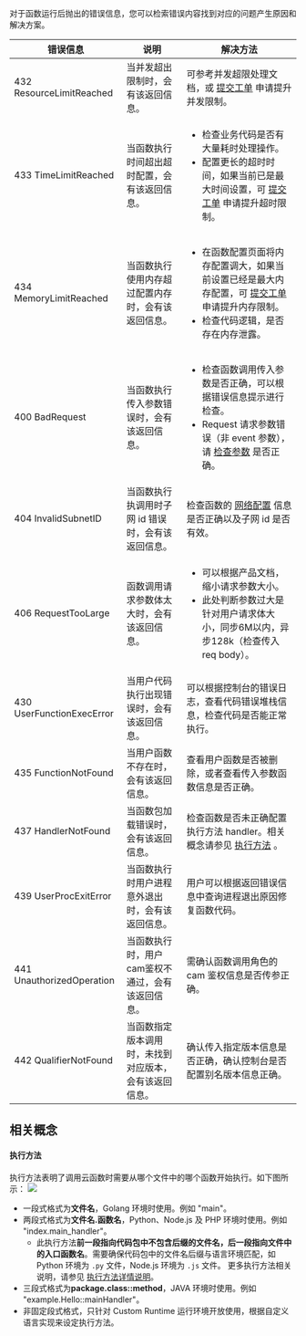 对于函数运行后抛出的错误信息，您可以检索错误内容找到对应的问题产生原因和解决方案。



<table>
<thead>
<tr>
<th>错误信息</th>
<th>说明</th>
<th>解决方法</th>
</tr>
</thead>
<tbody>

<tr>
<td>432 ResourceLimitReached</td>
<td>当并发超出限制时，会有该返回信息。</td>
<td> 可参考并发超限处理文档，或 <a href="https://console.cloud.tencent.com/workorder/category" target="_blank" rel="noopener noreferrer">提交工单</a> 申请提升并发限制。</td>
</tr>

<tr>
<td>433 TimeLimitReached</td>
<td>当函数执行时间超出超时配置，会有该返回信息。</td>
<td><ul><li>检查业务代码是否有大量耗时处理操作。</li>
<li>配置更长的超时时间，如果当前已是最大时间设置，可 <a href="https://console.cloud.tencent.com/workorder/category" target="_blank" rel="noopener noreferrer">提交工单</a> 申请提升超时限制。</li></ul></td>
</tr>

<tr>
<td>434 MemoryLimitReached </td>
<td>当函数执行使用内存超过配置内存时，会有该返回信息。</td>
<td><ul><li>在函数配置页面将内存配置调大，如果当前设置已经是最大内存配置，可 <a href="https://console.cloud.tencent.com/workorder/category" target="_blank" rel="noopener noreferrer">提交工单</a> 申请提升内存限制。</li>
<li>检查代码逻辑，是否存在内存泄露。</li></ul></td>
</tr>

<tr>
<td>400 BadRequest</td>
<td>当函数执行传入参数错误时，会有该返回信息。</td>
<td><ul><li>检查函数调用传入参数是否正确，可以根据错误信息提示进行检查。</li>
<li>Request 请求参数错误（非 event 参数），请 <a href="https://cloud.tencent.com/document/product/583/31927" target="_blank" rel="noopener noreferrer">检查参数</a> 是否正确。</li></ul></td>
</tr>

<tr>
<td>404 InvalidSubnetID</td>
<td>当函数执行执调用时子网 id 错误时，会有该返回信息。</td>
<td>检查函数的 <a href="https://cloud.tencent.com/document/product/583/38202" target="_blank" rel="noopener noreferrer">网络配置</a> 信息是否正确以及子网 id 是否有效。</td>
</tr>

<tr>
<td>406 RequestTooLarge</td>
<td>函数调用请求参数体太大时，会有该返回信息。</td>
<td><ul><li>可以根据产品文档，缩小请求参数大小。</li>
<li>此处判断参数过大是针对用户请求体大小，同步6M以内，异步128k（检查传入 req body）。</li></ul></td>
</tr>

<tr>
<td>430 UserFunctionExecError</td>
<td>当用户代码执行出现错误时，会有该返回信息。</td>
<td>可以根据控制台的错误日志，查看代码错误堆栈信息，检查代码是否能正常执行。</td>
</tr>

<tr>
<td>435 FunctionNotFound</td>
<td>当用户函数不存在时，会有该返回信息。</td>
<td>查看用户函数是否被删除，或者查看传入参数函数信息是否正确。</td>
</tr>

<tr>
<td>437 HandlerNotFound</td>
<td>当函数包加载错误时，会有该返回信息。</td>
<td>检查函数是否未正确配置执行方法 handler。相关概念请参见 <a href="#handler">执行方法</a> 。</td>
</tr>

<tr>
<td>439 UserProcExitError</td>
<td>当函数执行时用户进程意外退出时，会有该返回信息。</td>
<td>用户可以根据返回错误信息中查询进程退出原因修复函数代码。</td>
</tr>

<tr>
<td>441 UnauthorizedOperation</td>
<td>当函数执行时，用户cam鉴权不通过，会有该返回信息。</td>
<td>需确认函数调用角色的 cam 鉴权信息是否传参正确。</td>
</tr>

<tr>
<td>442 QualifierNotFound</td>
<td>当函数指定版本调用时，未找到对应版本，会有该返回信息。</td>
<td>确认传入指定版本信息是否正确，确认控制台是否配置别名版本信息正确。</td>
</tr>

</tbody>
</table>


## 相关概念
#### 执行方法<div id="handler"></div>
执行方法表明了调用云函数时需要从哪个文件中的哪个函数开始执行。如下图所示：
![](https://main.qcloudimg.com/raw/b25dd559de782832d8e1b35e625273e5.png)
- 一段式格式为**文件名**，Golang 环境时使用。例如 "main"。
- 两段式格式为**文件名.函数名**，Python、Node.js 及 PHP 环境时使用。例如 "index.main_handler"。
	- 此执行方法**前一段指向代码包中不包含后缀的文件名，后一段指向文件中的入口函数名**。需要确保代码包中的文件名后缀与语言环境匹配，如 Python 环境为 `.py` 文件，Node.js 环境为 `.js` 文件。  更多执行方法相关说明，请参见 [执行方法详情说明](https://cloud.tencent.com/document/product/583/9210#.E6.89.A7.E8.A1.8C.E6.96.B9.E6.B3.95)。  
- 三段式格式为**package.class::method**，JAVA 环境时使用。例如 "example.Hello::mainHandler"。
- 非固定段式格式，只针对 Custom Runtime 运行环境开放使用，根据自定义语言实现来设定执行方法。

         
